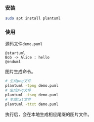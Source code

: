 ### 安装

```bash
sudo apt install plantuml
```



### 使用

源码文件`demo.puml`

```plantuml
@startuml
Bob -> Alice : hello
@enduml
```



图片生成命令。

```bash
# 生成png文件
plantuml -tpng demo.puml
# 生成svg文件
plantuml -tsvg demo.puml
# 生成txt文件
plantuml -ttxt demo.puml
```



执行后，会在本地生成相应尾缀的图片文件。